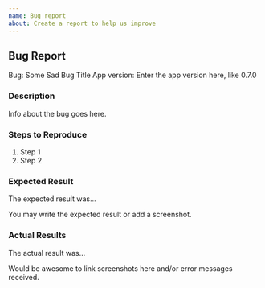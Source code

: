 ```yaml
---
name: Bug report
about: Create a report to help us improve
---
```


<!-- Please search existing issues to avoid creating duplicates. -->

## Bug Report

Bug: Some Sad Bug Title
App version: Enter the app version here, like 0.7.0

### Description

Info about the bug goes here.

### Steps to Reproduce

1. Step 1
2. Step 2

### Expected Result

The expected result was...

You may write the expected result or add a screenshot.

### Actual Results

The actual result was...

Would be awesome to link screenshots here and/or error messages received.
